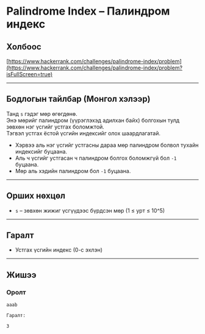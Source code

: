 # Palindrome Index – Палиндром индекс

## Холбоос

[https://www.hackerrank.com/challenges/palindrome-index/problem](https://www.hackerrank.com/challenges/palindrome-index/problem?isFullScreen=true)

---

## Бодлогын тайлбар (Монгол хэлээр)

Танд `s` гэдэг мөр өгөгдөнө.  
Энэ мөрийг палиндром (үүрэглэхэд адилхан байх) болгохын тулд зөвхөн нэг үсгийг устгах боломжтой.  
Тэгвэл устгах ёстой үсгийн индексийг олох шаардлагатай.

- Хэрвээ аль нэг үсгийг устгасны дараа мөр палиндром болвол тухайн индексийг буцаана.
- Аль ч үсгийг устгасан ч палиндром болгох боломжгүй бол `-1` буцаана.
- Мөр аль хэдийн палиндром бол `-1` буцаана.

---

## Орших нөхцөл

- `s` – зөвхөн жижиг үсгүүдээс бүрдсэн мөр (1 ≤ урт ≤ 10^5)

---

## Гаралт

- Устгах үсгийн индекс (0-с эхлэн)

---

## Жишээ

### Оролт

```plaintext
aaab

Гаралт:

3